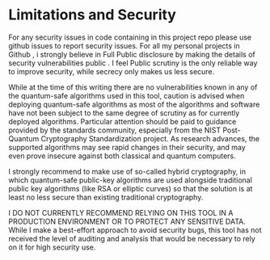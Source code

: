 # Limitations and Security

For any security issues in code containing in this project repo please use github issues to report security issues.
For all my personal projects in Github , i strongly believe in Full Public disclosure by making the details of security vulnerabilities public . 
I feel Public scrutiny is the only reliable way to improve security, while secrecy only makes us less secure.

While at the time of this writing there are no vulnerabilities known in any of the quantum-safe algorithms used in this tool, caution is advised when deploying quantum-safe algorithms as most of the algorithms and software have not been subject to the same degree of scrutiny as for currently deployed algorithms. Particular attention should be paid to guidance provided by the standards community, especially from the NIST Post-Quantum Cryptography Standardization project. As research advances, the supported algorithms may see rapid changes in their security, and may even prove insecure against both classical and quantum computers.

I strongly recommend to make use of so-called hybrid cryptography, in which quantum-safe public-key algorithms are used alongside traditional public key algorithms (like RSA or elliptic curves) so that the solution is at least no less secure than existing traditional cryptography.

I DO NOT CURRENTLY RECOMMEND RELYING ON THIS TOOL IN A PRODUCTION ENVIRONMENT OR TO PROTECT ANY SENSITIVE DATA. While I make a best-effort approach to avoid security bugs, this tool has not received the level of auditing and analysis that would be necessary to rely on it for high security use.